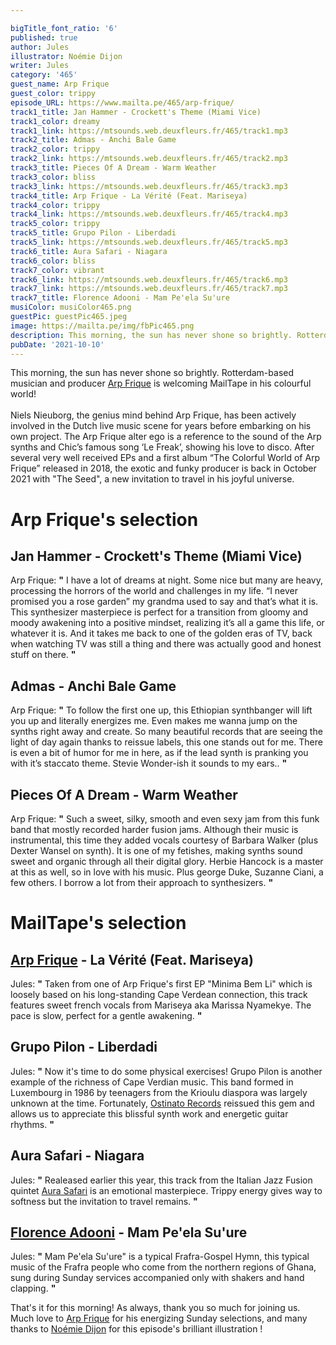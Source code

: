 ```yaml
---

bigTitle_font_ratio: '6'
published: true
author: Jules
illustrator: Noémie Dijon
writer: Jules
category: '465'
guest_name: Arp Frique
guest_color: trippy
episode_URL: https://www.mailta.pe/465/arp-frique/
track1_title: Jan Hammer - Crockett's Theme (Miami Vice)
track1_color: dreamy
track1_link: https://mtsounds.web.deuxfleurs.fr/465/track1.mp3
track2_title: Admas - Anchi Bale Game
track2_color: trippy
track2_link: https://mtsounds.web.deuxfleurs.fr/465/track2.mp3
track3_title: Pieces Of A Dream - Warm Weather
track3_color: bliss
track3_link: https://mtsounds.web.deuxfleurs.fr/465/track3.mp3
track4_title: Arp Frique - La Vérité (Feat. Mariseya)
track4_color: trippy
track4_link: https://mtsounds.web.deuxfleurs.fr/465/track4.mp3
track5_color: trippy
track5_title: Grupo Pilon - Liberdadi
track5_link: https://mtsounds.web.deuxfleurs.fr/465/track5.mp3
track6_title: Aura Safari - Niagara
track6_color: bliss
track7_color: vibrant
track6_link: https://mtsounds.web.deuxfleurs.fr/465/track6.mp3
track7_link: https://mtsounds.web.deuxfleurs.fr/465/track7.mp3
track7_title: Florence Adooni - Mam Pe'ela Su'ure
musiColor: musiColor465.png
guestPic: guestPic465.jpeg
image: https://mailta.pe/img/fbPic465.png
description: This morning, the sun has never shone so brightly. Rotterdam-based musician and producer Arp Frique is welcoming MailTape in his colourful world!  Niels Nieuborg, the genius mind behind Arp Frique, has been actively involved in the Dutch live music scene for years before embarking on his own project. The Arp Frique alter ego is a reference to the sound of the Arp synths and Chic’s famous song ‘Le Freak’, showing his love to disco. After several very well received EPs and a first album “The Colorful World of Arp Frique” released in 2018, the exotic and funky producer is back in October 2021 with "The Seed", a new invitation to travel in his joyful universe.
pubDate: '2021-10-10'
---
```

 This morning, the sun has never shone so brightly. Rotterdam-based musician and producer [Arp Frique](https://arpfrique.bandcamp.com/) is welcoming MailTape in his colourful world! 
<br><br>
Niels Nieuborg, the genius mind behind Arp Frique, has been actively involved in the Dutch live music scene for years before embarking on his own project. The Arp Frique alter ego is a reference to the sound of the Arp synths and Chic’s famous song ‘Le Freak’, showing his love to disco. After several very well received EPs and a first album “The Colorful World of Arp Frique” released in 2018, the exotic and funky producer is back in October 2021 with "The Seed", a new invitation to travel in his joyful universe.



# Arp Frique's selection

## Jan Hammer - Crockett's Theme (Miami Vice)
Arp Frique: **"** I have a lot of dreams at night. Some nice but many are heavy, processing the horrors of the world and challenges in my life. “I never promised you a rose garden” my grandma used to say and that’s what it is. This synthesizer masterpiece is perfect for a transition from gloomy and moody awakening into a positive mindset, realizing it’s all a game this life, or whatever it is. And it takes me back to one of the golden eras of TV, back when watching TV was still a thing and there was actually good and honest stuff on there. **"** 

## Admas - Anchi Bale Game
Arp Frique: **"** To follow the first one up, this Ethiopian synthbanger will lift you up and literally energizes me. Even makes me wanna jump on the synths right away and create. So many beautiful records that are seeing the light of day again thanks to reissue labels, this one stands out for me. There is even a bit of humor for me in here, as if the lead synth is pranking you with it’s staccato theme. Stevie Wonder-ish it sounds to my ears.. **"** 

## Pieces Of A Dream - Warm Weather
Arp Frique: **"** Such a sweet, silky, smooth and even sexy jam from this funk band that mostly recorded harder fusion jams. Although their music is instrumental, this time they added vocals courtesy of Barbara Walker (plus Dexter Wansel on synth). It is one of my fetishes, making synths sound sweet and organic through all their digital glory. Herbie Hancock is a master at this as well, so in love with his music. Plus george Duke, Suzanne Ciani, a few others. I borrow a lot from their approach to synthesizers. **"** 


# MailTape's selection

## [Arp Frique](https://arpfrique.bandcamp.com/) - La Vérité (Feat. Mariseya)
Jules: **"** Taken from one of Arp Frique's first EP "Minima Bem Li" which is loosely based on his long-standing Cape Verdean connection, this track features sweet french vocals from Mariseya aka Marissa Nyamekye. The pace is slow, perfect for a gentle awakening. **"** 

## Grupo Pilon - Liberdadi
Jules: **"** Now it's time to do some physical exercises! Grupo Pilon is another example of the richness of Cape Verdian music. This band formed in Luxembourg in 1986 by teenagers from the Krioulu diaspora was largely unknown at the time. Fortunately, [Ostinato Records](https://ostinatorecords.bandcamp.com/album/grupo-pilon-leite-quente-funan-de-cabo-verde) reissued this gem and allows us to appreciate this blissful synth work and energetic guitar rhythms. **"** 

## Aura Safari - Niagara
Jules: **"** Realeased earlier this year, this track from the Italian Jazz Fusion quintet [Aura Safari](https://aurasafari.bandcamp.com/) is an emotional masterpiece. Trippy energy gives way to softness but the invitation to travel remains. **"** 

## [Florence Adooni](https://florenceadooni.bandcamp.com/) - Mam Pe'ela Su'ure
Jules: **"** Mam Pe'ela Su'ure" is a typical Frafra-Gospel Hymn, this typical music of the Frafra people who come from the northern regions of Ghana, sung during Sunday services accompanied only with shakers and hand clapping. **"** 


That's it for this morning! As always, thank you so much for joining us. Much love to [Arp Frique](https://arpfrique.bandcamp.com/) for his energizing Sunday selections, and many thanks to [Noémie Dijon](https://vimeo.com/noemiedijon) for this episode's brilliant illustration !
